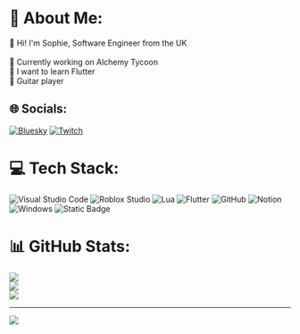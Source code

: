 # 💫 About Me:
👋 Hi! I'm Sophie, Software Engineer from the UK<br><br>🔭 Currently working on Alchemy Tycoon<br>🌱 I want to learn Flutter<br>🎸 Guitar player


## 🌐 Socials:
[![Bluesky](https://img.shields.io/badge/bluesky-0285FF?style=for-the-badge&logo=bluesky&logoColor=%23FFFFFF)](https://bsky.app/profile/isophes.com) [![Twitch](https://img.shields.io/badge/Twitch-%239146FF.svg?style=for-the-badge&logo=Twitch&logoColor=white)](https://twitch.tv/isophes) 

# 💻 Tech Stack:
![Visual Studio Code](https://img.shields.io/badge/Visual%20Studio%20Code-0078d7.svg?style=for-the-badge&logo=visual-studio-code&logoColor=white) ![Roblox Studio](https://img.shields.io/static/v1?label=&message=Roblox+Studio&color=%2300A2FF&style=for-the-badge&logo=roblox+studio&logoColor=white)
![Lua](https://img.shields.io/badge/Lua-578ee6?style=for-the-badge&logo=lua&logoColor=white) ![Flutter](https://img.shields.io/badge/Flutter-%2302569B.svg?style=for-the-badge&logo=Flutter&logoColor=white) ![GitHub](https://img.shields.io/badge/github-%23121011.svg?style=for-the-badge&logo=github&logoColor=white) ![Notion](https://img.shields.io/badge/Notion-%23000000.svg?style=for-the-badge&logo=notion&logoColor=white) ![Windows](https://img.shields.io/static/v1?label=&message=Windows&color=%230078D4&style=for-the-badge&logo=windows&logoColor=white) ![Static Badge](https://img.shields.io/badge/EndeavourOS-purple?style=for-the-badge&color=%237f3fbf)
# 📊 GitHub Stats:
![](https://github-readme-stats.vercel.app/api?username=isophes&theme=dark&hide_border=false&include_all_commits=true&count_private=true)<br/>
![](https://github-readme-streak-stats.herokuapp.com/?user=isophes&theme=dark&hide_border=false)<br/>
![](https://github-readme-stats.vercel.app/api/top-langs/?username=isophes&theme=dark&hide_border=false&include_all_commits=true&count_private=true&layout=compact)

---
[![](https://visitcount.itsvg.in/api?id=isophes&icon=0&color=0)](https://visitcount.itsvg.in)
